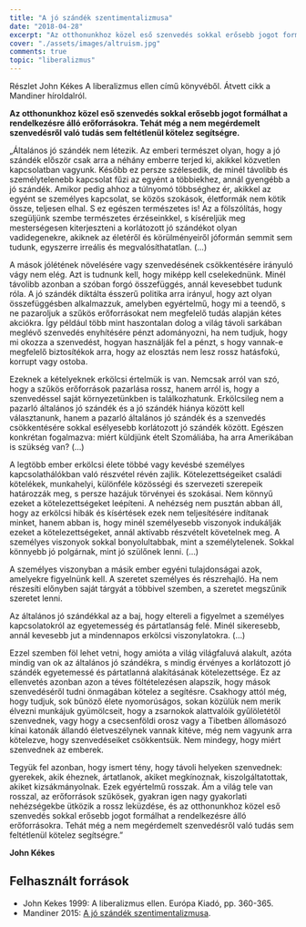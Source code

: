 ```yaml
---
title: "A jó szándék szentimentalizmusa"
date: "2018-04-28"
excerpt: "Az otthonunkhoz közel eső szenvedés sokkal erősebb jogot formálhat a rendelkezésre álló erőforrásokra. Tehát még a nem megérdemelt szenvedésről való tudás sem feltétlenül kötelez segítségre."
cover: "./assets/images/altruism.jpg"
comments: true
topic: "liberalizmus"
---
```



Részlet John Kékes A liberalizmus ellen című könyvéből. Átvett cikk a Mandiner híroldalról.

**Az otthonunkhoz közel eső szenvedés sokkal erősebb jogot formálhat a rendelkezésre álló erőforrásokra. Tehát még a nem megérdemelt szenvedésről való tudás sem feltétlenül kötelez segítségre.**
  
„Általános jó szándék nem létezik. Az emberi természet olyan, hogy a jó szándék először csak arra a néhány emberre terjed ki, akikkel közvetlen kapcsolatban vagyunk. Később ez persze szélesedik, de minél távolibb és személytelenebb kapcsolat fűzi az egyént a többiekhez, annál gyengébb a jó szándék. Amikor pedig ahhoz a túlnyomó többséghez ér, akikkel az egyént se személyes kapcsolat, se közös szokások, életformák nem kötik össze, teljesen elhal. S ez egészen természetes is! Az a fölszólítás, hogy szegüljünk szembe természetes érzéseinkkel, s kíséreljük meg mesterségesen kiterjeszteni a korlátozott jó szándékot olyan vadidegenekre, akiknek az életéről és körülményeiről jóformán semmit sem tudunk, egyszerre irreális és megvalósíthatatlan. (…)

A mások jólétének növelésére vagy szenvedésének csökkentésére irányuló vágy nem elég. Azt is tudnunk kell, hogy miképp kell cselekednünk. Minél távolibb azonban a szóban forgó összefüggés, annál kevesebbet tudunk róla. A jó szándék diktálta ésszerű politika arra irányul, hogy azt olyan összefüggésben alkalmazzuk, amelyben egyértelmű, hogy mi a teendő, s ne pazaroljuk a szűkös erőforrásokat nem megfelelő tudás alapján kétes akciókra. Így például több mint haszontalan dolog a világ távoli sarkában meglévő szenvedés enyhítésére pénzt adományozni, ha nem tudjuk, hogy mi okozza a szenvedést, hogyan használják fel a pénzt, s hogy vannak-e megfelelő biztosítékok arra, hogy az elosztás nem lesz rossz hatásfokú, korrupt vagy ostoba.

Ezeknek a kételyeknek erkölcsi értelmük is van. Nemcsak arról van szó, hogy a szűkös erőforrások pazarlása rossz, hanem arról is, hogy a szenvedéssel saját környezetünkben is találkozhatunk. Erkölcsileg nem a pazarló általános jó szándék és a jó szándék hiánya között kell választanunk, hanem a pazarló általános jó szándék és a szenvedés csökkentésére sokkal esélyesebb korlátozott jó szándék között. Egészen konkrétan fogalmazva: miért küldjünk ételt Szomáliába, ha arra Amerikában is szükség van? (…)

A legtöbb ember erkölcsi élete többé vagy kevésbé személyes kapcsolathálókban való részvétel révén zajlik. Kötelezettségeiket családi kötelékek, munkahelyi, különféle közösségi és szervezeti szerepeik határozzák meg, s persze hazájuk törvényei és szokásai. Nem könnyű ezeket a kötelezettségeket leépíteni. A nehézség nem pusztán abban áll, hogy az erkölcsi hibák és kísértések ezek nem teljesítésére indítanak minket, hanem abban is, hogy minél személyesebb viszonyok indukálják ezeket a kötelezettségeket, annál aktívabb részvételt követelnek meg. A személyes viszonyok sokkal bonyolultabbak, mint a személytelenek. Sokkal könnyebb jó polgárnak, mint jó szülőnek lenni. (…)

A személyes viszonyban a másik ember egyéni tulajdonságai azok, amelyekre figyelnünk kell. A szeretet személyes és részrehajló. Ha nem részesíti előnyben saját tárgyát a többivel szemben, a szeretet megszűnik szeretet lenni.

Az általános jó szándékkal az a baj, hogy eltereli a figyelmet a személyes kapcsolatokról az egyetemesség és pártatlanság felé. Minél sikeresebb, annál kevesebb jut a mindennapos erkölcsi viszonylatokra. (…)

Ezzel szemben föl lehet vetni, hogy amióta a világ világfaluvá alakult, azóta mindig van ok az általános jó szándékra, s mindig érvényes a korlátozott jó szándék egyetemessé és pártatlanná alakításának kötelezettsége. Ez az ellenvetés azonban azon a téves föltételezésen alapszik, hogy mások szenvedéséről tudni önmagában kötelez a segítésre. Csakhogy attól még, hogy tudjuk, sok bűnöző élete nyomorúságos, sokan közülük nem merik élvezni munkájuk gyümölcseit, hogy a zsarnokok alattvalóik gyűlöletétől szenvednek, vagy hogy a csecsenföldi orosz vagy a Tibetben állomásozó kínai katonák állandó életveszélynek vannak kitéve, még nem vagyunk arra kötelezve, hogy szenvedéseiket csökkentsük. Nem mindegy, hogy miért szenvednek az emberek.

Tegyük fel azonban, hogy ismert tény, hogy távoli helyeken szenvednek: gyerekek, akik éheznek, ártatlanok, akiket megkínoznak, kiszolgáltatottak, akiket kizsákmányolnak. Ezek egyértelmű rosszak. Ám a világ tele van rosszal, az erőforrások szűkösek, gyakran igen nagy gyakorlati nehézségekbe ütközik a rossz leküzdése, és az otthonunkhoz közel eső szenvedés sokkal erősebb jogot formálhat a rendelkezésre álló erőforrásokra. Tehát még a nem megérdemelt szenvedésről való tudás sem feltétlenül kötelez segítségre.”

**John Kékes**


## Felhasznált források

* John Kekes 1999: A liberalizmus ellen. Európa Kiadó, pp. 360-365.
* Mandiner 2015:  [A jó szándék szentimentalizmusa](http://mandiner.hu/cikk/20150914_john_kekes_a_jo_szandek_szentimentalizmusa).
